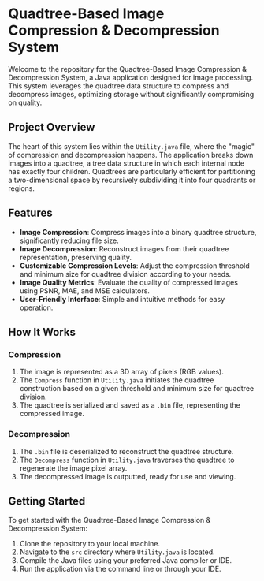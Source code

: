 # Quadtree-Based Image Compression & Decompression System

Welcome to the repository for the Quadtree-Based Image Compression & Decompression System, a Java application designed for image processing. This system leverages the quadtree data structure to compress and decompress images, optimizing storage without significantly compromising on quality.

## Project Overview

The heart of this system lies within the `Utility.java` file, where the "magic" of compression and decompression happens. The application breaks down images into a quadtree, a tree data structure in which each internal node has exactly four children. Quadtrees are particularly efficient for partitioning a two-dimensional space by recursively subdividing it into four quadrants or regions.

## Features

- **Image Compression**: Compress images into a binary quadtree structure, significantly reducing file size.
- **Image Decompression**: Reconstruct images from their quadtree representation, preserving quality.
- **Customizable Compression Levels**: Adjust the compression threshold and minimum size for quadtree division according to your needs.
- **Image Quality Metrics**: Evaluate the quality of compressed images using PSNR, MAE, and MSE calculators.
- **User-Friendly Interface**: Simple and intuitive methods for easy operation.

## How It Works

### Compression

1. The image is represented as a 3D array of pixels (RGB values).
2. The `Compress` function in `Utility.java` initiates the quadtree construction based on a given threshold and minimum size for quadtree division.
3. The quadtree is serialized and saved as a `.bin` file, representing the compressed image.

### Decompression

1. The `.bin` file is deserialized to reconstruct the quadtree structure.
2. The `Decompress` function in `Utility.java` traverses the quadtree to regenerate the image pixel array.
3. The decompressed image is outputted, ready for use and viewing.

## Getting Started

To get started with the Quadtree-Based Image Compression & Decompression System:

1. Clone the repository to your local machine.
2. Navigate to the `src` directory where `Utility.java` is located.
3. Compile the Java files using your preferred Java compiler or IDE.
4. Run the application via the command line or through your IDE.

